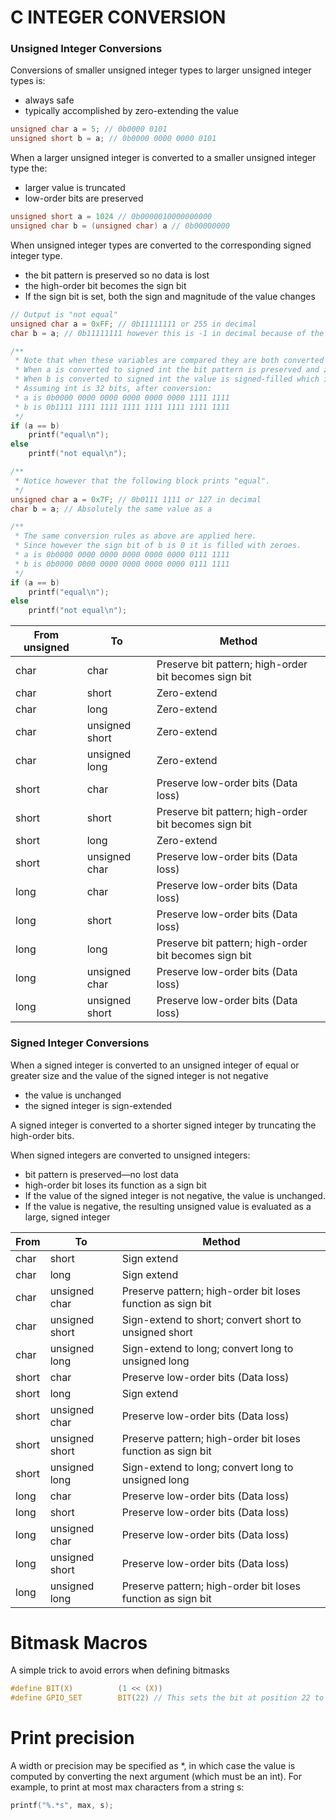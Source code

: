 # C INTEGER CONVERSION

### Unsigned Integer Conversions

Conversions of smaller unsigned integer types to larger unsigned integer types is:
* always safe
* typically accomplished by zero-extending the value

```c
unsigned char a = 5; // 0b0000 0101
unsigned short b = a; // 0b0000 0000 0000 0101
```

When a larger unsigned integer is converted to a smaller unsigned integer type the:
* larger value is truncated
* low-order bits are preserved

```c
unsigned short a = 1024 // 0b0000010000000000
unsigned char b = (unsigned char) a // 0b00000000
```

When unsigned integer types are converted to the corresponding signed integer type.
* the bit pattern is preserved so no data is lost
* the high-order bit becomes the sign bit
* If the sign bit is set, both the sign and magnitude of the value changes

```c
// Output is "not equal"
unsigned char a = 0xFF; // 0b11111111 or 255 in decimal
char b = a; // 0b11111111 however this is -1 in decimal because of the sign bit

/**
 * Note that when these variables are compared they are both converted to signed int.
 * When a is converted to signed int the bit pattern is preserved and zero extended.
 * When b is converted to signed int the value is signed-filled which is in this case 1.
 * Assuming int is 32 bits, after conversion:
 * a is 0b0000 0000 0000 0000 0000 0000 1111 1111
 * b is 0b1111 1111 1111 1111 1111 1111 1111 1111
 */
if (a == b)
    printf("equal\n");
else 
    printf("not equal\n");

/**
 * Notice however that the following block prints "equal".
 */
unsigned char a = 0x7F; // 0b0111 1111 or 127 in decimal
char b = a; // Absolutely the same value as a

/**
 * The same conversion rules as above are applied here.
 * Since however the sign bit of b is 0 it is filled with zeroes.
 * a is 0b0000 0000 0000 0000 0000 0000 0111 1111
 * b is 0b0000 0000 0000 0000 0000 0000 0111 1111
 */
if (a == b)
    printf("equal\n");
else 
    printf("not equal\n");
```

| From  unsigned   | To             |                     Method                            |
| -----------------|----------------|-------------------------------------------------------|
| char             | char           | Preserve bit pattern; high-order bit becomes sign bit |
| char             | short          | Zero-extend                                           |
| char             | long           | Zero-extend                                           |
| char             | unsigned short | Zero-extend                                           |
| char             | unsigned long  | Zero-extend                                           |
| short            | char           | Preserve low-order bits (Data loss)                   |
| short            | short          | Preserve bit pattern; high-order bit becomes sign bit |
| short            | long           | Zero-extend                                           |
| short            | unsigned char  | Preserve low-order bits (Data loss)                   |
| long             | char           | Preserve low-order bits (Data loss)                   |
| long             | short          | Preserve low-order bits (Data loss)                   |
| long             | long           | Preserve bit pattern; high-order bit becomes sign bit |
| long             | unsigned char  | Preserve low-order bits (Data loss)                   |
| long             | unsigned short | Preserve low-order bits (Data loss)                   |

### Signed Integer Conversions

When a signed integer is converted to an unsigned integer of equal or greater size and the value of the signed integer is not negative
* the value is unchanged
* the signed integer is sign-extended

A signed integer is converted to a shorter signed integer by truncating the high-order bits. 

When signed integers are converted to unsigned integers:
* bit pattern is preserved—no lost data
* high-order bit loses its function as a sign bit
* If the value of the signed integer is not negative, the value is unchanged.
* If the value is negative, the resulting unsigned value is evaluated as a large, signed integer

| From  | To             |                           Method                            |
| ------|----------------|-------------------------------------------------------------|
| char  | short          | Sign extend                                                 |
| char  | long           | Sign extend                                                 |
| char  | unsigned char  | Preserve pattern; high-order bit loses function as sign bit |
| char  | unsigned short | Sign-extend to short; convert short to unsigned short       |
| char  | unsigned long  | Sign-extend to long; convert long to unsigned long          |
| short | char           | Preserve low-order bits (Data loss)                         |
| short | long           | Sign extend                                                 |
| short | unsigned char  | Preserve low-order bits (Data loss)                         |
| short | unsigned short | Preserve pattern; high-order bit loses function as sign bit |
| short | unsigned long  | Sign-extend to long; convert long to unsigned long          |
| long  | char           | Preserve low-order bits (Data loss)                         |
| long  | short          | Preserve low-order bits (Data loss)                         |
| long  | unsigned char  | Preserve low-order bits (Data loss)                         |
| long  | unsigned short | Preserve low-order bits (Data loss)                         |
| long  | unsigned long  | Preserve pattern; high-order bit loses function as sign bit |

# Bitmask Macros

A simple trick to avoid errors when defining bitmasks

```c
#define BIT(X)          (1 << (X))
#define GPIO_SET        BIT(22) // This sets the bit at position 22 to 1. (Could be any other valid bit position).
```
# Print precision
A width or precision may be specified as  \*, in which case the value is computed by converting the next argument (which must be an int). 
For example, to print at most max characters from a string s:
```c
printf("%.*s", max, s);
```
